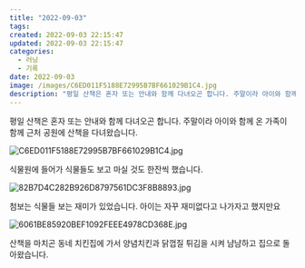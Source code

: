 ```yaml
---
title: "2022-09-03"
tags:
created: 2022-09-03 22:15:47
updated: 2022-09-03 22:15:47
categories:
  - 러닝
  - 기록
date: 2022-09-03
image: /images/C6ED011F5188E72995B7BF661029B1C4.jpg
description: "평일 산책은 혼자 또는 안내와 함께 다녀오곤 합니다. 주말이라 아이와 함께 온 가족이 함께 근처 공원에 산책을 다녀왔습니다. 식물원에 들어가 식물들도 보고 마실 것도 한잔씩 했습니다. 첨보는 식물들 보는 재미가 있었습니다. 아이는 자꾸 재미없다고 나가자고 했지만요 산책을 마치곤 동네 치"
---
```


평일 산책은 혼자 또는 안내와 함께 다녀오곤 합니다.
주말이라 아이와 함께 온 가족이 함께 근처 공원에 산책을 다녀왔습니다.

 
 ![C6ED011F5188E72995B7BF661029B1C4.jpg](/images/C6ED011F5188E72995B7BF661029B1C4.jpg)
 
 

식물원에 들어가 식물들도 보고 마실 것도 한잔씩 했습니다.

 
 ![82B7D4C282B926D8797561DC3F8B8893.jpg](/images/82B7D4C282B926D8797561DC3F8B8893.jpg)
 
 

첨보는 식물들 보는 재미가 있었습니다. 아이는 자꾸 재미없다고 나가자고 했지만요

 
 ![6061BE85920BEF1092FEEE4978CD368E.jpg](/images/6061BE85920BEF1092FEEE4978CD368E.jpg)
 
 

산책을 마치곤 동네 치킨집에 가서 양념치킨과 닭껍질 튀김을 시켜 냠냠하고 집으로 돌아왔습니다.
